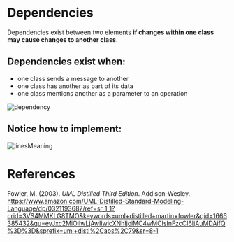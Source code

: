 # Dependencies 

Dependencies exist between two elements **if changes within one class may cause changes to another class**. 

## Dependencies exist when: 
- one class sends a message to another 
- one class has another as part of its data 
- one class mentions another as a parameter to an operation 

![dependency](https://user-images.githubusercontent.com/109105989/197606021-b956851f-bba4-4cef-b6ab-e593dd9c240e.png)

## Notice how to implement: 
![linesMeaning](https://user-images.githubusercontent.com/109105989/197606353-07735189-0cd1-4614-b396-e6b50df1a02e.png)

# References 
Fowler, M. (2003). *UML Distilled Third Edition*. Addison-Wesley. <https://www.amazon.com/UML-Distilled-Standard-Modeling-Language/dp/0321193687/ref=sr_1_1?crid=3VS4MMKLG8TMO&keywords=uml+distilled+martin+fowler&qid=1666385432&qu=eyJxc2MiOiIwLjAwIiwicXNhIjoiMC4wMCIsInFzcCI6IjAuMDAifQ%3D%3D&sprefix=uml+disti%2Caps%2C79&sr=8-1> 
